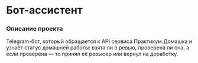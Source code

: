 # Бот-ассистент

### Описание проекта

Telegram-бот, который обращается к API сервиса Практикум.Домашка и узнаёт статус домашней работы: взята ли в ревью, проверена ли она, а если проверена — то принял её ревьюер или вернул на доработку.
